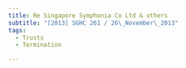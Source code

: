 ```yaml
---
title: Re Singapore Symphonia Co Ltd & others
subtitle: "[2013] SGHC 261 / 26\_November\_2013"
tags:
  - Trusts
  - Termination

---
```



